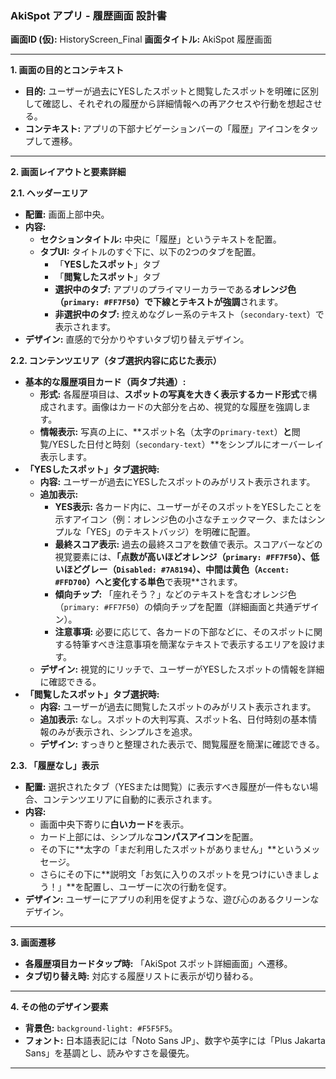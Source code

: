 ### AkiSpot アプリ - 履歴画面 設計書

**画面ID (仮):** HistoryScreen_Final
**画面タイトル:** AkiSpot 履歴画面

---

**1. 画面の目的とコンテキスト**

*   **目的:** ユーザーが過去にYESしたスポットと閲覧したスポットを明確に区別して確認し、それぞれの履歴から詳細情報への再アクセスや行動を想起させる。
*   **コンテキスト:** アプリの下部ナビゲーションバーの「履歴」アイコンをタップして遷移。

---

**2. 画面レイアウトと要素詳細**

**2.1. ヘッダーエリア**

*   **配置:** 画面上部中央。
*   **内容:**
    *   **セクションタイトル:** 中央に「履歴」というテキストを配置。
    *   **タブUI:** タイトルのすぐ下に、以下の2つのタブを配置。
        *   「**YESしたスポット**」タブ
        *   「**閲覧したスポット**」タブ
        *   **選択中のタブ:** アプリのプライマリーカラーである**オレンジ色（`primary: #FF7F50`）で下線とテキストが強調**されます。
        *   **非選択中のタブ:** 控えめなグレー系のテキスト（`secondary-text`）で表示されます。
*   **デザイン:** 直感的で分かりやすいタブ切り替えデザイン。

**2.2. コンテンツエリア（タブ選択内容に応じた表示）**

*   **基本的な履歴項目カード（両タブ共通）:**
    *   **形式:** 各履歴項目は、**スポットの写真を大きく表示するカード形式**で構成されます。画像はカードの大部分を占め、視覚的な履歴を強調します。
    *   **情報表示:** 写真の上に、**スポット名（太字の`primary-text`）**と**閲覧/YESした日付と時刻（`secondary-text`）**をシンプルにオーバーレイ表示します。
*   **「YESしたスポット」タブ選択時:**
    *   **内容:** ユーザーが過去にYESしたスポットのみがリスト表示されます。
    *   **追加表示:**
        *   **YES表示:** 各カード内に、ユーザーがそのスポットをYESしたことを示すアイコン（例：オレンジ色の小さなチェックマーク、またはシンプルな「YES」のテキストバッジ）を明確に配置。
        *   **最終スコア表示:** 過去の最終スコアを数値で表示。スコアバーなどの視覚要素には、**「点数が高いほどオレンジ（`primary: #FF7F50`）、低いほどグレー（`Disabled: #7A8194`）、中間は黄色（`Accent: #FFD700`）へと変化する単色**で表現**されます。
        *   **傾向チップ:** 「座れそう？」などのテキストを含むオレンジ色（`primary: #FF7F50`）の傾向チップを配置（詳細画面と共通デザイン）。
        *   **注意事項:** 必要に応じて、各カードの下部などに、そのスポットに関する特筆すべき注意事項を簡潔なテキストで表示するエリアを設けます。
    *   **デザイン:** 視覚的にリッチで、ユーザーがYESしたスポットの情報を詳細に確認できる。
*   **「閲覧したスポット」タブ選択時:**
    *   **内容:** ユーザーが過去に閲覧したスポットのみがリスト表示されます。
    *   **追加表示:** なし。スポットの大判写真、スポット名、日付時刻の基本情報のみが表示され、シンプルさを追求。
    *   **デザイン:** すっきりと整理された表示で、閲覧履歴を簡潔に確認できる。

**2.3. 「履歴なし」表示**

*   **配置:** 選択されたタブ（YESまたは閲覧）に表示すべき履歴が一件もない場合、コンテンツエリアに自動的に表示されます。
*   **内容:**
    *   画面中央下寄りに**白いカード**を表示。
    *   カード上部には、シンプルな**コンパスアイコン**を配置。
    *   その下に**太字の「まだ利用したスポットがありません」**というメッセージ。
    *   さらにその下に**説明文「お気に入りのスポットを見つけにいきましょう！」**を配置し、ユーザーに次の行動を促す。
*   **デザイン:** ユーザーにアプリの利用を促すような、遊び心のあるクリーンなデザイン。

---

**3. 画面遷移**

*   **各履歴項目カードタップ時:** 「AkiSpot スポット詳細画面」へ遷移。
*   **タブ切り替え時:** 対応する履歴リストに表示が切り替わる。

---

**4. その他のデザイン要素**

*   **背景色:** `background-light: #F5F5F5`。
*   **フォント:** 日本語表記には「Noto Sans JP」、数字や英字には「Plus Jakarta Sans」を基調とし、読みやすさを最優先。

---